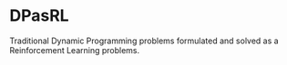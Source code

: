 # DPasRL
Traditional Dynamic Programming problems formulated and solved as a Reinforcement Learning problems.  
